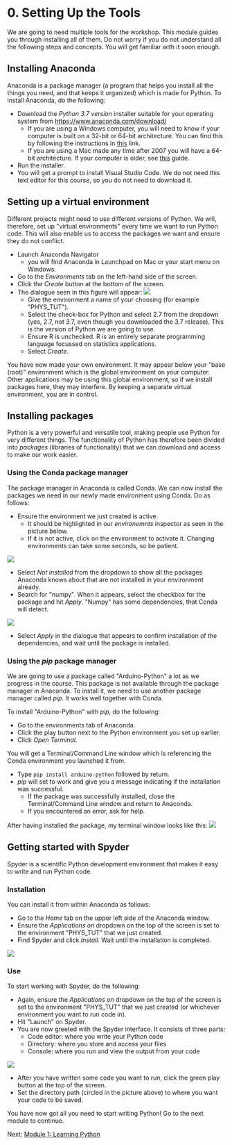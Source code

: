 # 0. Setting Up the Tools
We are going to need multiple tools for the workshop. This module guides you through installing all of them. Do not worry if you do not understand all the following steps and concepts. You will get familiar with it soon enough.

## Installing Anaconda
Anaconda is a package manager (a program that helps you install all the things you need, and that keeps it organized) which is made for Python. To install Anaconda, do the following:

- Download the _Python 3.7 version_ installer suitable for your operating system from https://www.anaconda.com/download/
  - If you are using a Windows computer, you will need to know if your computer is built on a 32-bit or 64-bit architecture. You can find this by following the instructions in [this](https://www.howtogeek.com/howto/21726/how-do-i-know-if-im-running-32-bit-or-64-bit-windows-answers/) link.
  - If you are using a Mac made any time after 2007 you will have a 64-bit architecture. If your computer is older, see [this](https://www.macobserver.com/tips/how-to/mac-32-bit-64-bit/) guide.
- Run the installer.
- You will get a prompt to install Visual Studio Code. We do not need this text editor for this course, so you do not need to download it.

## Setting up a virtual environment
Different projects might need to use different versions of Python. We will, therefore, set up "virtual environments" every time we want to run Python code. This will also enable us to access the packages we want and ensure they do not conflict.
- Launch Anaconda Navigator
  - you will find Anaconda in Launchpad on Mac or your start menu on Windows.
- Go to the _Environments_ tab on the left-hand side of the screen.
- Click the _Create_ button at the bottom of the screen.
- The dialogue seen in this figure will appear:
![](Images/Anaconda1.png)
  - Give the environment a name of your choosing (for example "PHYS_TUT").
  - Select the check-box for Python and select 2.7 from the dropdown (yes, 2.7, not 3.7, even though you downloaded the 3.7 release). This is the version of Python we are going to use.
  - Ensure R is unchecked. R is an entirely separate programming language focussed on statistics applications.
  - Select _Create_.

You have now made your own environment. It may appear below your "base (root)" environment which is the global environment on your computer. Other applications may be using this global environment, so if we install packages here, they may interfere. By keeping a separate virtual environment, you are in control.

## Installing packages
Python is a very powerful and versatile tool, making people use Python for very different things. The functionality of Python has therefore been divided into _packages_ (libraries of functionality) that we can download and access to make our work easier.


### Using the Conda package manager
The package manager in Anaconda is called Conda. We can now install the packages we need in our newly made environment using Conda. Do as follows:
- Ensure the environment we just created is active.
  - It should be highlighted in our _environemnts_ inspector as seen in the picture below.
  - If it is not active, click on the environment to activate it. Changing environments can take some seconds, so be patient.

![](Images/Anaconda2.png)

- Select _Not installed_ from the dropdown to show all the packages Anaconda knows about that are not installed in your environment already.
- Search for "numpy". When it appears, select the checkbox for the package and hit _Apply_. "Numpy" has some dependencies, that Conda will detect.

![](Images/Anaconda3.png)

- Select _Apply_ in the dialogue that appears to confirm installation of the dependencies, and wait until the package is installed.


### Using the _pip_ package manager
We are going to use a package called "Arduino-Python" a lot as we progress in the course. This package is not available through the package manager in Anaconda. To install it, we need to use another package manager called _pip_. It works well together with Conda.

To install "Arduino-Python" with _pip_, do the following:
 - Go to the environments tab of Anaconda.
 - Click the play button next to the Python environment you set up earlier.
 - Click _Open Terminal_.

You will get a Terminal/Command Line window which is referencing the Conda environment you launched it from.
 - Type `pip install arduino-python` followed by return.
 - _pip_ will set to work and give you a message indicating if the installation was successful.
   - If the package was successfully installed, close the Terminal/Command Line window and return to Anaconda.
   - If you encountered an error, ask for help.

After having installed the package, my terminal window looks like this:
![](Images/terminal.png)

## Getting started with Spyder
Spyder is a scientific Python development environment that makes it easy to write and run Python code.

### Installation
 You can install it from within Anaconda as follows:
- Go to the _Home_ tab on the upper left side of the Anaconda window.
- Ensure the _Applications on_ dropdown on the top of the screen is set to the environment "PHYS_TUT" that we just created.
- Find Spyder and click _Install_. Wait until the installation is completed.

![](Images/Anaconda4.png)

### Use
To start working with Spyder, do the following:
- Again, ensure the _Applications on_ dropdown on the top of the screen is set to the environment "PHYS_TUT" that we just created (or whichever environment you want to run code in).
- Hit "Launch" on Spyder.
- You are now greeted with the Spyder interface. It consists of three parts:
  - Code editor: where you write your Python code
  - Directory: where you store and access your files
  - Console: where you run and view the output from your code

![](Images/Spyder1.png)

- After you have written some code you want to run, click the green play button at the top of the screen.
- Set the directory path (circled in the picture above) to where you want your code to be saved.



You have now got all you need to start writing Python! Go to the next module to continue.

Next: [Module 1: Learning Python](/1.%20Learning%20Python/)

